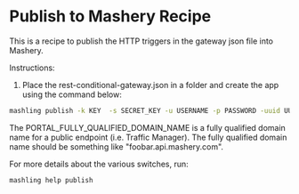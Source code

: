 # Publish to Mashery Recipe

This is a recipe to publish the HTTP triggers in the gateway json file into Mashery.

Instructions:

1) Place the rest-conditional-gateway.json in a folder and create the app using the command below:

```bash
mashling publish -k KEY  -s SECRET_KEY -u USERNAME -p PASSWORD -uuid UUID -portal PORTAL_FULLY_QUALIFIED_DOMAIN_NAME -h HOST -f rest-conditional-gateway.json
```

The PORTAL_FULLY_QUALIFIED_DOMAIN_NAME is a fully qualified domain name for a public endpoint (i.e. Traffic Manager). The fully qualified domain name should be something like "foobar.api.mashery.com".

For more details about the various switches, run:

```bash
mashling help publish
```

